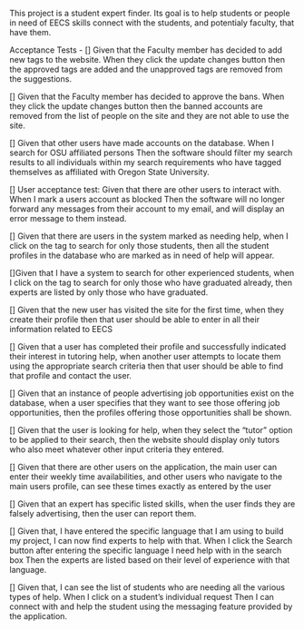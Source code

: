 This project is a student expert finder. Its goal is to help students or people in need of EECS skills connect with the students, and potentialy faculty, that have them.

Acceptance Tests -
[] Given that the Faculty member has decided to add new tags to the website. When they click the update changes button then the approved tags are added and the unapproved tags are removed from the suggestions.

[] Given that the Faculty member has decided to approve the bans. When they click the update changes button then the banned accounts are removed from the list of people on the site and they are not able to use the site.

[] Given that other users have made accounts on the database. When I search for OSU affiliated persons Then the software should filter my search results to all individuals within my search requirements who have tagged themselves as affiliated with Oregon State University.

[] User acceptance test: Given that there are other users to interact with. When I mark a users account as blocked Then the software will no longer forward any messages from their account to my email, and will display an error message to them instead.

[] Given that there are users in the system marked as needing help, when I click on the tag to search for only those students, then all the student profiles in the database who are marked as in need of help will appear.

[]Given that I have a system to search for other experienced students, when I click on the tag to search for only those who have graduated already, then experts are listed by only those who have graduated.

[] Given that the new user has visited the site for the first time, when they create their profile then that user should be able to enter in all their information related to EECS

[] Given that a user has completed their profile and successfully indicated their interest in tutoring help, when another user attempts to locate them using the appropriate search criteria then that user should be able to find that profile and contact the user.

[] Given that an instance of people advertising job opportunities exist on the database, when a user specifies that they want to see those offering job opportunities, then the profiles offering those opportunities shall be shown.

[] Given that the user is looking for help, when they select the “tutor” option to be applied to their search, then the website should display only tutors who also meet whatever other input criteria they entered.

[]  Given that there are other users on the application, the main user can enter their weekly time availabilities, and other users who navigate to the main users profile, can see these times exactly as entered by the user

[] Given that an expert has specific listed skills, when the user finds they are falsely advertising, then the user can report them.

[] Given that, I have entered the specific language that I am using to build my project, I can now find experts to help with that. When I click the Search button after entering the specific language I need help with in the search box Then the experts are listed based on their level of experience with that language.

[] Given that, I can see the list of students who are needing all the various types of help. When I click on a student’s individual request Then I can connect with and help the student using the messaging feature provided by the application.
